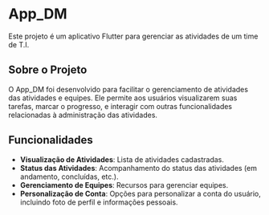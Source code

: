 # App_DM

Este projeto é um aplicativo Flutter para gerenciar as atividades de um time de T.I.

## Sobre o Projeto

O App_DM foi desenvolvido para facilitar o gerenciamento de atividades das atividades e equipes. Ele permite aos usuários visualizarem suas tarefas, marcar o progresso, e interagir com outras funcionalidades relacionadas à administração das atividades.

## Funcionalidades

- **Visualização de Atividades**: Lista de atividades cadastradas.
- **Status das Atividades**: Acompanhamento do status das atividades (em andamento, concluídas, etc.).
- **Gerenciamento de Equipes**: Recursos para gerenciar equipes.
- **Personalização de Conta**: Opções para personalizar a conta do usuário, incluindo foto de perfil e informações pessoais.
